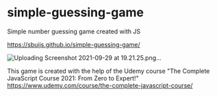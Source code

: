 # simple-guessing-game
Simple number guessing game created with JS 

https://sbuijs.github.io/simple-guessing-game/

![Uploading Screenshot 2021-09-29 at 19.21.25.png…]()

This game is created with the help of the Udemy course 
"The Complete JavaScript Course 2021: From Zero to Expert!"
https://www.udemy.com/course/the-complete-javascript-course/



